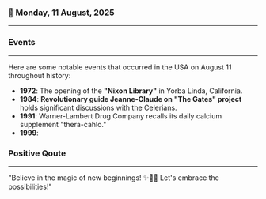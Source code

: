 ### 📅 Monday, 11 August, 2025
------
### Events
------
Here are some notable events that occurred in the USA on August 11 throughout history:

- **1972**: The opening of the **"Nixon Library"** in Yorba Linda, California.
- **1984**: **Revolutionary guide Jeanne-Claude on "The Gates" project** holds significant discussions with the Celerians.
- **1991**: Warner-Lambert Drug Company recalls its daily calcium supplement "thera-cahlo."
- **1999**:
### Positive Qoute
------
"Believe in the magic of new beginnings! ✨🌟🌈 Let's embrace the possibilities!"

